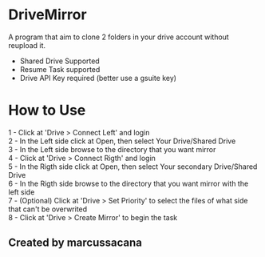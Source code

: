 # DriveMirror	

A program that aim to clone 2 folders in your drive account without reupload it.  

- Shared Drive Supported  
- Resume Task supported  
- Drive API Key required (better use a gsuite key)  


# How to Use
1 - Click at 'Drive > Connect Left' and login  
2 - In the Left side click at Open, then select Your Drive/Shared Drive  
3 - In the Left side browse to the directory that you want mirror  
4 - Click at 'Drive > Connect Rigth' and login  
5 - In the Rigth side click at Open, then select Your secondary Drive/Shared Drive  
6 - In the Rigth side browse to the directory that you want mirror with the left side  
7 - (Optional) Click at 'Drive > Set Priority' to select the files of what side that can't be overwrited  
8 - Click at 'Drive > Create Mirror' to begin the task

## Created by marcussacana
